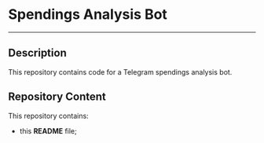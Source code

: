 # Spendings Analysis Bot

---

## Description

This repository contains code for a Telegram spendings analysis bot.
    
## Repository Content

This repository contains:

- this **README** file;